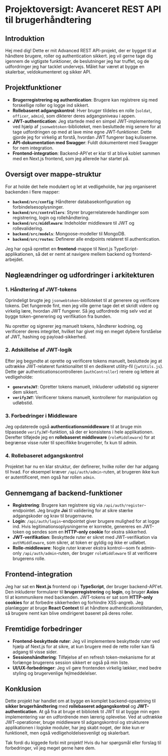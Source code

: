 # Projektoversigt: Avanceret REST API til brugerhåndtering

## Introduktion

Hej med dig! Dette er mit Advanced REST API-projekt, der er bygget til at håndtere brugere, roller og authentication sikkert. jeg vil gerne tage dig igennem de vigtigste funktioner, de beslutninger jeg har truffet, og de udfordringer jeg har tacklet undervejs. Målet har været at bygge en skalerbar, veldokumenteret og sikker API.

## Projektfunktioner

- **Brugerregistrering og authentication**: Brugere kan registrere sig med forskellige roller og logge ind sikkert.
- **Rollebaseret adgangskontrol**: Hver bruger tildeles en rolle (`soldat`, `officer`, `admin`), som dikterer deres adgangsniveau i appen.
- **JWT-authentication**: Jeg startede med en simpel JWT-implementering ved hjælp af `jsonwebtoken`-biblioteket, men besluttede mig senere for at tage udfordringen op med at lave mine egne JWT-funktioner. Dette gjorde jeg for virkelig at forstå, hvordan JWT fungerer bag kulisserne.
- **API-dokumentation med Swagger**: Fuldt dokumenteret med Swagger for nem integration.
- **Frontend-integration**: Backend-API'et er klar til at blive koblet sammen med en Next.js frontend, som jeg allerede har startet på.

## Oversigt over mappe-struktur

For at holde det hele modulært og let at vedligeholde, har jeg organiseret backenden i flere mapper:

- **`backend/src/config`**: Håndterer databasekonfiguration og forbindelsesoplysninger.
- **`backend/src/controllers`**: Styrer brugerrelaterede handlinger som registrering, login og rollehåndtering.
- **`backend/src/middleware`**: Indeholder middleware til JWT og rollevalidering.
- **`backend/src/models`**: Mongoose-modeller til MongoDB.
- **`backend/src/routes`**: Definerer alle endpoints relateret til authentication.

Jeg har også oprettet en **frontend**-mappe til Next.js TypeScript-applikationen, så det er nemt at navigere mellem backend og frontend-arbejdet.

## Nøgleændringer og udfordringer i arkitekturen

### 1. Håndtering af JWT-tokens

Oprindeligt brugte jeg `jsonwebtoken`-biblioteket til at generere og verificere tokens. Det fungerede fint, men jeg ville gerne tage det et skridt videre og virkelig lære, hvordan JWT fungerer. Så jeg udfordrede mig selv ved at bygge token-generering og verifikation fra bunden.

Nu opretter og signerer jeg manuelt tokens, håndterer kodning, og verificerer deres integritet, hvilket har givet mig en meget dybere forståelse af JWT, hashing og payload-sikkerhed.

### 2. Adskillelse af JWT-logik

Efter jeg begyndte at oprette og verificere tokens manuelt, besluttede jeg at udtrække JWT-relateret funktionalitet til en dedikeret utility-fil (`jwtUtils.js`). Dette gør authenticationscontrolleren (`authController`) renere og lettere at vedligeholde:

- **`generateJWT`**: Opretter tokens manuelt, inkluderer udløbstid og signerer dem sikkert.
- **`verifyJWT`**: Verificerer tokens manuelt, kontrollerer for manipulation og udløbstid.

### 3. Forbedringer i Middleware

Jeg opdaterede også **authenticationsmiddleware** til at bruge min tilpassede `verifyJWT`-funktion, så der er konsistens i hele applikationen. Derefter tilføjede jeg en **rollebaseret middleware** (`roleMiddleware`) for at begrænse visse ruter til specifikke brugerroller, fx kun til admin.

### 4. Rollebaseret adgangskontrol

Projektet har nu en klar struktur, der definerer, hvilke roller der har adgang til hvad. For eksempel kræver `/api/auth/admin`-ruten, at brugeren ikke kun er autentificeret, men også har rollen `admin`.

## Gennemgang af backend-funktioner

- **Registrering**: Brugere kan registrere sig via `/api/auth/register`-endpointet. Jeg brugte **Joi** til validering for at sikre stærke adgangskoder og krav til brugernavne.
- **Login**: `/api/auth/login`-endpointet giver brugere mulighed for at logge ind. Hvis legitimationsoplysningerne er korrekte, genereres en JWT-token og sendes som en **HTTP-only cookie** for ekstra sikkerhed.
- **JWT-verifikation**: Beskyttede ruter er sikret med JWT-verifikation via `authMiddleware`, som sikrer, at token er gyldig og ikke er udløbet.
- **Rolle-middleware**: Nogle ruter kræver ekstra kontrol—som fx admin-only `/api/auth/admin`-ruten, der bruger `roleMiddleware` til at verificere brugerens rolle.

## Frontend-integration

Jeg har sat en **Next.js** frontend op i **TypeScript**, der bruger backend-API'et. Den inkluderer formularer til **brugerregistrering** og **login**, og bruger **Axios** til at kommunikere med backenden. JWT-tokens er sat som **HTTP-only cookies** for at forbedre sikkerheden og forhindre XSS-angreb. Jeg planlægger at bruge **React Context** til at håndtere authenticationstilstanden, så brugere nemt kan blive omdirigeret baseret på deres roller.

## Fremtidige forbedringer

- **Frontend-beskyttede ruter**: Jeg vil implementere beskyttede ruter ved hjælp af Next.js for at sikre, at kun brugere med de rette roller kan få adgang til visse sider.
- **Sessionshåndtering**: Tilføjelse af en refresh token-mekanisme for at forlænge brugerens session sikkert er også på min liste.
- **UI/UX-forbedringer**: Jeg vil gøre frontenden virkelig lækker, med bedre styling og brugervenlige fejlmeddelelser.

## Konklusion

Dette projekt har handlet om at bygge en komplet backend-opsætning til **sikker brugerhåndtering** med **rollebaseret adgangskontrol** og **JWT-authentication**. At gå fra at bruge et bibliotek til JWT til at bygge min egen implementering var en udfordrende men lærerig oplevelse. Ved at udtrække JWT-operationer, bruge middleware til adgangskontrol og strukturere applikationen i logiske moduler, har jeg skabt noget, der ikke kun er funktionelt, men også vedligeholdelsesvenligt og skalerbart.

Tak fordi du kiggede forbi mit projekt! Hvis du har spørgsmål eller forslag til forbedringer, vil jeg meget gerne høre dem.
